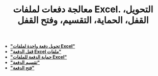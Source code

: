 ﻿---
title: معالجة دفعات لملفات Excel. التحويل، القفل، الحماية، التقسيم، وفتح القفل
second_title: Documen
linktitle: ملف الدفعة Excel
type: docs
url: /ar/batch/
keywords: Batch processing of multiple excel files. Conversion, Lock, Protect, Split, and Unlock
description: يدعم Aspose.Cells Cloud API معالجة دفعات لملفات إكسل متعددة. تدعم مجموعة أدوات تطوير البرامج (SDK) أنواعًا مختلفة من لغات التطوير، بما في ذلك Android وGo وNodeJS وRuby وSwift.
weight: 35
kwords: Excel، Office السحابة، REST API، جدول بيانات، PDF، CSV، Json، Markdown، الدفعة، التحويل، القفل، الحماية، التقسيم، وفتح القفل.
---
- **["تحويل دفعة واحدة لملفات Excel"](https://docs.aspose.cloud/cells/batch/convert)**
- **["قفل الدفعة Excel ملفات"](https://docs.aspose.cloud/cells/batch/lock)**
- **["حماية الدفعة للملفات Excel"](https://docs.aspose.cloud/cells/batch/protect)**
- **["تقسيم الدفعة"](https://docs.aspose.cloud/cells/batch/split)**
- **["فتح الدفعة"](https://docs.aspose.cloud/cells/batch/unlock)**
